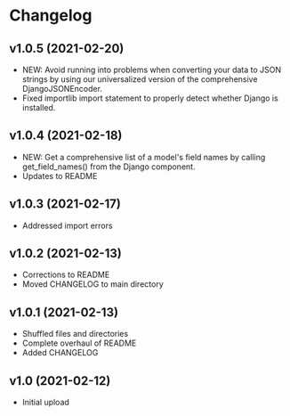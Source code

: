# Changelog

v1.0.5 (2021-02-20)
-------------------

* NEW: Avoid running into problems when converting your data to JSON strings by using our universalized version of the comprehensive DjangoJSONEncoder.
* Fixed importlib import statement to properly detect whether Django is installed.

v1.0.4 (2021-02-18)
-------------------

* NEW: Get a comprehensive list of a model's field names by calling get_field_names() from the Django component.
* Updates to README

v1.0.3 (2021-02-17)
-------------------

* Addressed import errors

v1.0.2 (2021-02-13)
-------------------

* Corrections to README
* Moved CHANGELOG to main directory

v1.0.1 (2021-02-13)
-------------------

* Shuffled files and directories
* Complete overhaul of README
* Added CHANGELOG

v1.0 (2021-02-12)
-----------------

* Initial upload
